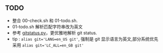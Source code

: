 ## TODO
  * 整合 00-check.sh 和 01-todo.sh.
  * 01-todo.sh 解析匹配字符串改为英文
  * 参考 [gitstatus.py](https://github.com/ohmyzsh/ohmyzsh/blob/master/plugins/git-prompt/gitstatus.py)，更优雅地解析 git status.
  * tip : `alias git='LANG=en_US git'`, 强制是 git 显示语言为英文,部分系统优先采用 `alias git='LC_ALL=en_GB git'`
